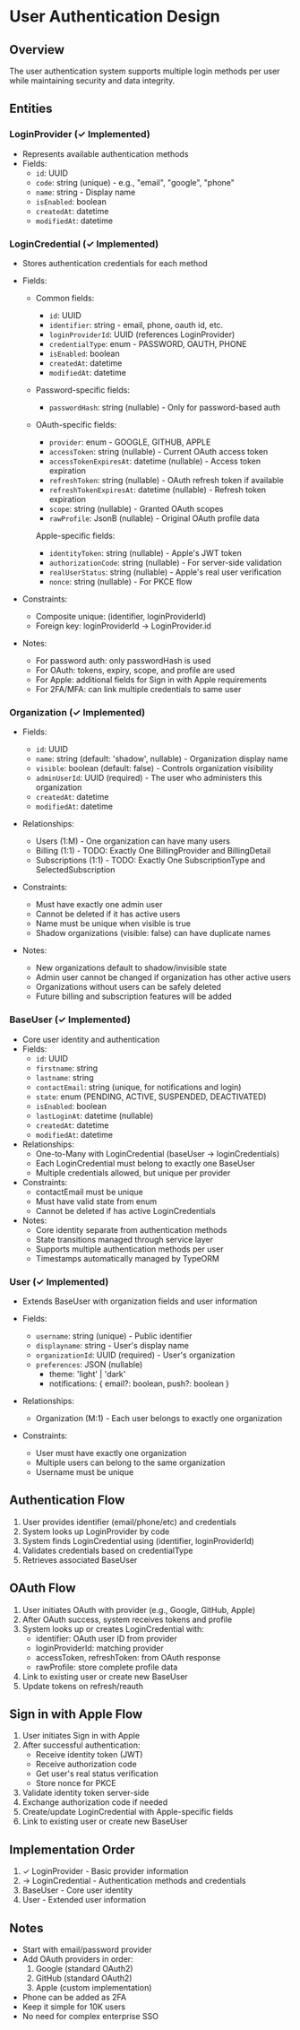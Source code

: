 # User Authentication Design

## Overview
The user authentication system supports multiple login methods per user while maintaining security and data integrity.

## Entities

### LoginProvider (✓ Implemented)
- Represents available authentication methods
- Fields:
  - `id`: UUID
  - `code`: string (unique) - e.g., "email", "google", "phone"
  - `name`: string - Display name
  - `isEnabled`: boolean
  - `createdAt`: datetime
  - `modifiedAt`: datetime

### LoginCredential (✓ Implemented)
- Stores authentication credentials for each method
- Fields:
  - Common fields:
    - `id`: UUID
    - `identifier`: string - email, phone, oauth id, etc.
    - `loginProviderId`: UUID (references LoginProvider)
    - `credentialType`: enum - PASSWORD, OAUTH, PHONE
    - `isEnabled`: boolean
    - `createdAt`: datetime
    - `modifiedAt`: datetime

  - Password-specific fields:
    - `passwordHash`: string (nullable) - Only for password-based auth

  - OAuth-specific fields:
    - `provider`: enum - GOOGLE, GITHUB, APPLE
    - `accessToken`: string (nullable) - Current OAuth access token
    - `accessTokenExpiresAt`: datetime (nullable) - Access token expiration
    - `refreshToken`: string (nullable) - OAuth refresh token if available
    - `refreshTokenExpiresAt`: datetime (nullable) - Refresh token expiration
    - `scope`: string (nullable) - Granted OAuth scopes
    - `rawProfile`: JsonB (nullable) - Original OAuth profile data

    Apple-specific fields:
    - `identityToken`: string (nullable) - Apple's JWT token
    - `authorizationCode`: string (nullable) - For server-side validation
    - `realUserStatus`: string (nullable) - Apple's real user verification
    - `nonce`: string (nullable) - For PKCE flow

- Constraints:
  - Composite unique: (identifier, loginProviderId)
  - Foreign key: loginProviderId → LoginProvider.id
- Notes:
  - For password auth: only passwordHash is used
  - For OAuth: tokens, expiry, scope, and profile are used
  - For Apple: additional fields for Sign in with Apple requirements
  - For 2FA/MFA: can link multiple credentials to same user

### Organization (✓ Implemented)
- Fields:
  - `id`: UUID
  - `name`: string (default: 'shadow', nullable) - Organization display name
  - `visible`: boolean (default: false) - Controls organization visibility
  - `adminUserId`: UUID (required) - The user who administers this organization
  - `createdAt`: datetime
  - `modifiedAt`: datetime

- Relationships:
  - Users (1:M) - One organization can have many users
  - Billing (1:1) - TODO: Exactly One BillingProvider and BillingDetail
  - Subscriptions (1:1) - TODO: Exactly One SubscriptionType and SelectedSubscription

- Constraints:
  - Must have exactly one admin user
  - Cannot be deleted if it has active users
  - Name must be unique when visible is true
  - Shadow organizations (visible: false) can have duplicate names

- Notes:
  - New organizations default to shadow/invisible state
  - Admin user cannot be changed if organization has other active users
  - Organizations without users can be safely deleted
  - Future billing and subscription features will be added

### BaseUser (✓ Implemented)
- Core user identity and authentication
- Fields:
  - `id`: UUID
  - `firstname`: string
  - `lastname`: string
  - `contactEmail`: string (unique, for notifications and login)
  - `state`: enum (PENDING, ACTIVE, SUSPENDED, DEACTIVATED)
  - `isEnabled`: boolean
  - `lastLoginAt`: datetime (nullable)
  - `createdAt`: datetime
  - `modifiedAt`: datetime
- Relationships:
  - One-to-Many with LoginCredential (baseUser -> loginCredentials)
  - Each LoginCredential must belong to exactly one BaseUser
  - Multiple credentials allowed, but unique per provider
- Constraints:
  - contactEmail must be unique
  - Must have valid state from enum
  - Cannot be deleted if has active LoginCredentials
- Notes:
  - Core identity separate from authentication methods
  - State transitions managed through service layer
  - Supports multiple authentication methods per user
  - Timestamps automatically managed by TypeORM

### User (✓ Implemented)
- Extends BaseUser with organization fields and user information
- Fields:
  - `username`: string (unique) - Public identifier
  - `displayname`: string - User's display name
  - `organizationId`: UUID (required) - User's organization
  - `preferences`: JSON (nullable)
    - theme: 'light' | 'dark'
    - notifications: { email?: boolean, push?: boolean }
- Relationships:
  - Organization (M:1) - Each user belongs to exactly one organization
  
- Constraints:
  - User must have exactly one organization
  - Multiple users can belong to the same organization
  - Username must be unique

## Authentication Flow
1. User provides identifier (email/phone/etc) and credentials
2. System looks up LoginProvider by code
3. System finds LoginCredential using (identifier, loginProviderId)
4. Validates credentials based on credentialType
5. Retrieves associated BaseUser

## OAuth Flow
1. User initiates OAuth with provider (e.g., Google, GitHub, Apple)
2. After OAuth success, system receives tokens and profile
3. System looks up or creates LoginCredential with:
   - identifier: OAuth user ID from provider
   - loginProviderId: matching provider
   - accessToken, refreshToken: from OAuth response
   - rawProfile: store complete profile data
4. Link to existing user or create new BaseUser
5. Update tokens on refresh/reauth

## Sign in with Apple Flow
1. User initiates Sign in with Apple
2. After successful authentication:
   - Receive identity token (JWT)
   - Receive authorization code
   - Get user's real status verification
   - Store nonce for PKCE
3. Validate identity token server-side
4. Exchange authorization code if needed
5. Create/update LoginCredential with Apple-specific fields
6. Link to existing user or create new BaseUser

## Implementation Order
1. ✓ LoginProvider - Basic provider information
2. → LoginCredential - Authentication methods and credentials
3. BaseUser - Core user identity
4. User - Extended user information

## Notes
- Start with email/password provider
- Add OAuth providers in order:
  1. Google (standard OAuth2)
  2. GitHub (standard OAuth2)
  3. Apple (custom implementation)
- Phone can be added as 2FA
- Keep it simple for 10K users
- No need for complex enterprise SSO

